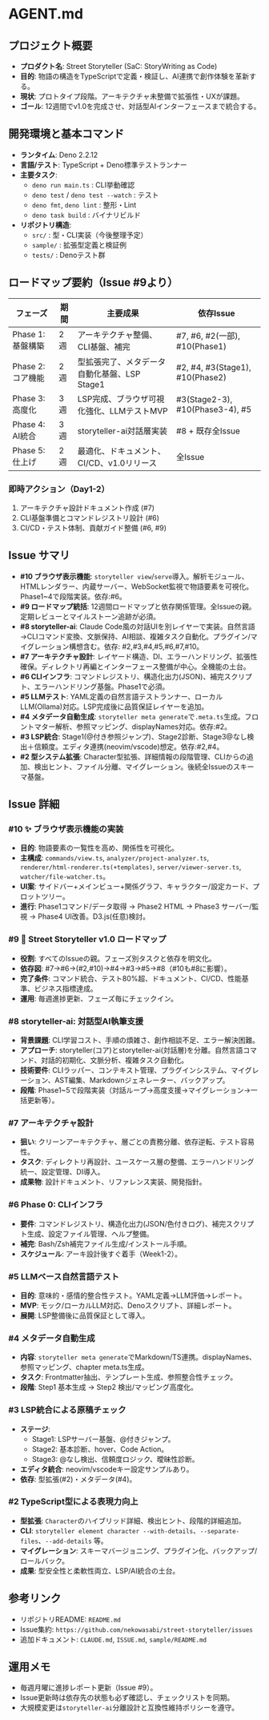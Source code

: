 # AGENT.md

## プロジェクト概要
- **プロダクト名**: Street Storyteller (SaC: StoryWriting as Code)
- **目的**: 物語の構造をTypeScriptで定義・検証し、AI連携で創作体験を革新する。
- **現状**: プロトタイプ段階。アーキテクチャ未整備で拡張性・UXが課題。
- **ゴール**: 12週間でv1.0を完成させ、対話型AIインターフェースまで統合する。

## 開発環境と基本コマンド
- **ランタイム**: Deno 2.2.12
- **言語/テスト**: TypeScript + Deno標準テストランナー
- **主要タスク**:
  - `deno run main.ts` : CLI挙動確認
  - `deno test` / `deno test --watch` : テスト
  - `deno fmt`, `deno lint` : 整形・Lint
  - `deno task build` : バイナリビルド
- **リポジトリ構造**:
  - `src/` : 型・CLI実装（今後整理予定）
  - `sample/` : 拡張型定義と検証例
  - `tests/` : Denoテスト群

## ロードマップ要約（Issue #9より）
| フェーズ | 期間 | 主要成果 | 依存Issue |
|---------|------|----------|-----------|
| Phase 1: 基盤構築 | 2週 | アーキテクチャ整備、CLI基盤、補完 | #7, #6, #2(一部), #10(Phase1) |
| Phase 2: コア機能 | 2週 | 型拡張完了、メタデータ自動化基盤、LSP Stage1 | #2, #4, #3(Stage1), #10(Phase2) |
| Phase 3: 高度化 | 3週 | LSP完成、ブラウザ可視化強化、LLMテストMVP | #3(Stage2-3), #10(Phase3-4), #5 |
| Phase 4: AI統合 | 3週 | storyteller-ai対話層実装 | #8 + 既存全Issue |
| Phase 5: 仕上げ | 2週 | 最適化、ドキュメント、CI/CD、v1.0リリース | 全Issue |

### 即時アクション（Day1-2）
1. アーキテクチャ設計ドキュメント作成 (#7)
2. CLI基盤準備とコマンドレジストリ設計 (#6)
3. CI/CD・テスト体制、貢献ガイド整備 (#6, #9)

## Issue サマリ
- **#10 ブラウザ表示機能**: `storyteller view`/`serve`導入。解析モジュール、HTMLレンダラー、内蔵サーバー、WebSocket監視で物語要素を可視化。Phase1~4で段階実装。依存:#6。
- **#9 ロードマップ統括**: 12週間ロードマップと依存関係管理。全Issueの親。定期レビューとマイルストーン追跡が必須。
- **#8 storyteller-ai**: Claude Code風の対話UIを別レイヤーで実装。自然言語→CLIコマンド変換、文脈保持、AI相談、複雑タスク自動化。プラグイン/マイグレーション構想含む。依存: #2,#3,#4,#5,#6,#7,#10。
- **#7 アーキテクチャ設計**: レイヤード構造、DI、エラーハンドリング、拡張性確保。ディレクトリ再編とインターフェース整備が中心。全機能の土台。
- **#6 CLIインフラ**: コマンドレジストリ、構造化出力(JSON)、補完スクリプト、エラーハンドリング基盤。Phase1で必須。
- **#5 LLMテスト**: YAML定義の自然言語テストランナー、ローカルLLM(Ollama)対応。LSP完成後に品質保証レイヤーを追加。
- **#4 メタデータ自動生成**: `storyteller meta generate`で`.meta.ts`生成。フロントマター解析、参照マッピング、displayNames対応。依存:#2。
- **#3 LSP統合**: Stage1(@付き参照ジャンプ)、Stage2診断、Stage3@なし検出＋信頼度。エディタ連携(neovim/vscode)想定。依存:#2,#4。
- **#2 型システム拡張**: Character型拡張、詳細情報の段階管理、CLIからの追加、検出ヒント、ファイル分離、マイグレーション。後続全Issueのスキーマ基盤。

## Issue 詳細
### #10 ✨ ブラウザ表示機能の実装
- **目的**: 物語要素の一覧性を高め、関係性を可視化。
- **主構成**: `commands/view.ts`, `analyzer/project-analyzer.ts`, `renderer/html-renderer.ts(+templates)`, `server/viewer-server.ts`, `watcher/file-watcher.ts`。
- **UI案**: サイドバー+メインビュー+関係グラフ、キャラクター/設定カード、プロットツリー。
- **進行**: Phase1コマンド/データ取得 → Phase2 HTML → Phase3 サーバー/監視 → Phase4 UI改善。D3.js(任意)検討。

### #9 🎯 Street Storyteller v1.0 ロードマップ
- **役割**: すべてのIssueの親。フェーズ別タスクと依存を明文化。
- **依存図**: #7→#6→(#2,#10)→#4→#3→#5→#8（#10も#8に影響）。
- **完了条件**: コマンド統合、テスト80%超、ドキュメント、CI/CD、性能基準、ビジネス指標達成。
- **運用**: 毎週進捗更新、フェーズ毎にチェックイン。

### #8 storyteller-ai: 対話型AI執筆支援
- **背景課題**: CLI学習コスト、手順の煩雑さ、創作相談不足、エラー解決困難。
- **アプローチ**: storyteller(コア)とstoryteller-ai(対話層)を分離。自然言語コマンド、対話的初期化、文脈分析、複雑タスク自動化。
- **技術要件**: CLIラッパー、コンテキスト管理、プラグインシステム、マイグレーション、AST編集、Markdownジェネレーター、バックアップ。
- **段階**: Phase1~5で段階実装（対話ループ→高度支援→マイグレーション→一括更新等）。

### #7 アーキテクチャ設計
- **狙い**: クリーンアーキテクチャ、層ごとの責務分離、依存逆転、テスト容易性。
- **タスク**: ディレクトリ再設計、ユースケース層の整備、エラーハンドリング統一、設定管理、DI導入。
- **成果物**: 設計ドキュメント、リファレンス実装、開発指針。

### #6 Phase 0: CLIインフラ
- **要件**: コマンドレジストリ、構造化出力(JSON/色付きログ)、補完スクリプト生成、設定ファイル管理、ヘルプ整備。
- **補完**: Bash/Zsh補完ファイル生成/インストール手順。
- **スケジュール**: アーキ設計後すぐ着手（Week1-2）。

### #5 LLMベース自然言語テスト
- **目的**: 意味的・感情的整合性テスト。YAML定義→LLM評価→レポート。
- **MVP**: モック/ローカルLLM対応、Denoスクリプト、詳細レポート。
- **展開**: LSP整備後に品質保証として導入。

### #4 メタデータ自動生成
- **内容**: `storyteller meta generate`でMarkdown/TS連携。displayNames、参照マッピング、chapter meta.ts生成。
- **タスク**: Frontmatter抽出、テンプレート生成、参照整合性チェック。
- **段階**: Step1 基本生成 → Step2 検出/マッピング高度化。

### #3 LSP統合による原稿チェック
- **ステージ**:
  - Stage1: LSPサーバー基盤、@付きジャンプ。
  - Stage2: 基本診断、hover、Code Action。
  - Stage3: @なし検出、信頼度ロジック、曖昧性診断。
- **エディタ統合**: neovim/vscodeキー設定サンプルあり。
- **依存**: 型拡張(#2)・メタデータ(#4)。

### #2 TypeScript型による表現力向上
- **型拡張**: `Character`のハイブリッド詳細、検出ヒント、段階的詳細追加。
- **CLI**: `storyteller element character --with-details`、`--separate-files`、`--add-details` 等。
- **マイグレーション**: スキーマバージョニング、プラグイン化、バックアップ/ロールバック。
- **成果**: 型安全性と柔軟性両立、LSP/AI統合の土台。

## 参考リンク
- リポジトリREADME: `README.md`
- Issue集約: `https://github.com/nekowasabi/street-storyteller/issues`
- 追加ドキュメント: `CLAUDE.md`, `ISSUE.md`, `sample/README.md`

## 運用メモ
- 毎週月曜に進捗レポート更新（Issue #9）。
- Issue更新時は依存先の状態も必ず確認し、チェックリストを同期。
- 大規模変更は`storyteller-ai`分離設計と互換性維持ポリシーを遵守。
